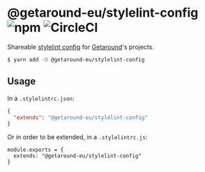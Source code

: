 # @getaround-eu/stylelint-config ![npm](https://img.shields.io/npm/v/@getaround-eu/stylelint-config.svg?style=flat-square) ![CircleCI](https://img.shields.io/circleci/build/github/drivy/stylelint-config.svg?style=flat-square)

Shareable [stylelint config](https://stylelint.io/user-guide/configuration#extends) for [Getaround](https://fr.getaround.com)'s projects.

```sh
$ yarn add -D @getaround-eu/stylelint-config
```

## Usage

In a `.stylelintrc.json`:
```json
{
  "extends": "@getaround-eu/stylelint-config"
}
```

Or in order to be extended, in a `.stylelintrc.js`:
```
module.exports = {
  extends: "@getaround-eu/stylelint-config"
}
```
